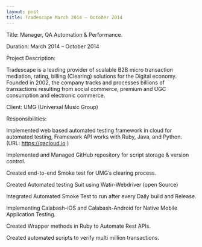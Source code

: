 ```yaml
---
layout: post
title: Tradescape March 2014 – October 2014
---
```


Title: Manager, QA Automation & Performance.

Duration: March 2014 – October 2014


Project Description:
	
Tradescape is a leading provider of scalable B2B micro transaction mediation, rating, billing (Clearing) solutions for the Digital economy. Founded in 2002, the company tracks and processes billions of transactions resulting from social commerce, premium and UGC consumption and electronic commerce.  

Client: UMG (Universal Music Group)

Responsibilities:

Implemented web based automated testing framework in cloud for automated testing, Framework API works with Ruby, Java, and Python.
(URL: https://qacloud.io )

Implemented and Managed GitHub repository for script storage & version control.

Created end-to-end Smoke test for UMG’s clearing process.

Created Automated testing Suit using Watir-Webdriver (open Source)

Integrated Automated Smoke Test to run after every Daily build and Release.

Implementing Calabash-iOS and Calabash-Android for Native Mobile Application Testing.

Created Wrapper methods in Ruby to Automate Rest APIs.

Created automated scripts to verify multi million transactions.